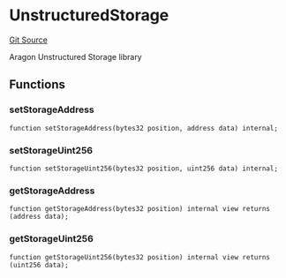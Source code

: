 # UnstructuredStorage
[Git Source](https://github.com/lidofinance/community-staking-module/blob/ed13582ed87bf90a004e225eef6ca845b31d396d/src/lib/UnstructuredStorage.sol)

Aragon Unstructured Storage library


## Functions
### setStorageAddress


```solidity
function setStorageAddress(bytes32 position, address data) internal;
```

### setStorageUint256


```solidity
function setStorageUint256(bytes32 position, uint256 data) internal;
```

### getStorageAddress


```solidity
function getStorageAddress(bytes32 position) internal view returns (address data);
```

### getStorageUint256


```solidity
function getStorageUint256(bytes32 position) internal view returns (uint256 data);
```

